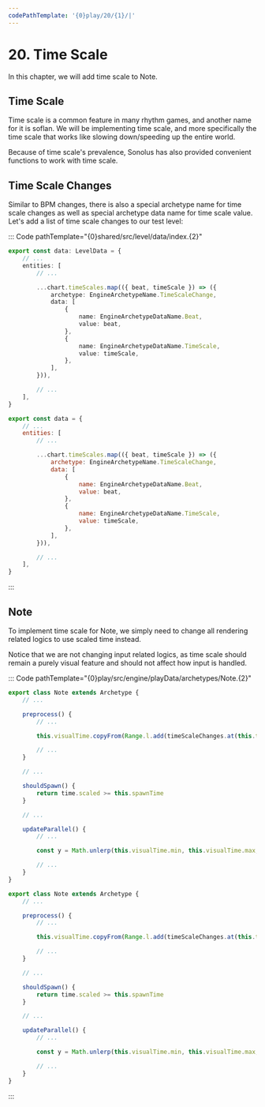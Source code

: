 ```yaml
---
codePathTemplate: '{0}play/20/{1}/|'
---
```


# 20. Time Scale

In this chapter, we will add time scale to Note.

## Time Scale

Time scale is a common feature in many rhythm games, and another name for it is soflan. We will be implementing time scale, and more specifically the time scale that works like slowing down/speeding up the entire world.

Because of time scale's prevalence, Sonolus has also provided convenient functions to work with time scale.

## Time Scale Changes

Similar to BPM changes, there is also a special archetype name for time scale changes as well as special archetype data name for time scale value. Let's add a list of time scale changes to our test level:

::: Code pathTemplate="{0}shared/src/level/data/index.{2}"

```ts
export const data: LevelData = {
    // ...
    entities: [
        // ...

        ...chart.timeScales.map(({ beat, timeScale }) => ({
            archetype: EngineArchetypeName.TimeScaleChange,
            data: [
                {
                    name: EngineArchetypeDataName.Beat,
                    value: beat,
                },
                {
                    name: EngineArchetypeDataName.TimeScale,
                    value: timeScale,
                },
            ],
        })),

        // ...
    ],
}
```

```js
export const data = {
    // ...
    entities: [
        // ...

        ...chart.timeScales.map(({ beat, timeScale }) => ({
            archetype: EngineArchetypeName.TimeScaleChange,
            data: [
                {
                    name: EngineArchetypeDataName.Beat,
                    value: beat,
                },
                {
                    name: EngineArchetypeDataName.TimeScale,
                    value: timeScale,
                },
            ],
        })),

        // ...
    ],
}
```

:::

## Note

To implement time scale for Note, we simply need to change all rendering related logics to use scaled time instead.

Notice that we are not changing input related logics, as time scale should remain a purely visual feature and should not affect how input is handled.

::: Code pathTemplate="{0}play/src/engine/playData/archetypes/Note.{2}"

```ts
export class Note extends Archetype {
    // ...

    preprocess() {
        // ...

        this.visualTime.copyFrom(Range.l.add(timeScaleChanges.at(this.targetTime).scaledTime))

        // ...
    }

    // ...

    shouldSpawn() {
        return time.scaled >= this.spawnTime
    }

    // ...

    updateParallel() {
        // ...

        const y = Math.unlerp(this.visualTime.min, this.visualTime.max, time.scaled)

        // ...
    }
}
```

```js
export class Note extends Archetype {
    // ...

    preprocess() {
        // ...

        this.visualTime.copyFrom(Range.l.add(timeScaleChanges.at(this.targetTime).scaledTime))

        // ...
    }

    // ...

    shouldSpawn() {
        return time.scaled >= this.spawnTime
    }

    // ...

    updateParallel() {
        // ...

        const y = Math.unlerp(this.visualTime.min, this.visualTime.max, time.scaled)

        // ...
    }
}
```

:::
